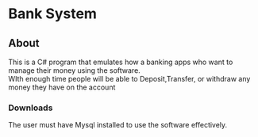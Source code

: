 # Bank System

## About 
  This is a C# program that emulates how a banking apps who want to manage their money using the software. <br>
  WIth enough time people will be able to Deposit,Transfer, or withdraw any money they have on the account <br>



### Downloads

  The user must have Mysql installed to use the software effectively. <br>
   
